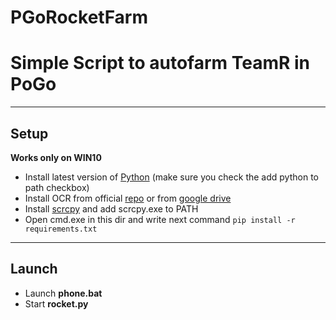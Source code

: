 # PGoRocketFarm
 
# Simple Script to autofarm TeamR in PoGo
____
## Setup
**Works only on WIN10**
- Install latest version of [Python](https://www.python.org/) (make sure you check the add python to path checkbox)
- Install OCR from official [repo](https://github.com/UB-Mannheim/tesseract/wiki) or from [google drive](https://drive.google.com/drive/folders/1IeOzPt4HZtn9uB5Os7xDv_myNI0BGTWn?usp=sharing)
- Install [scrcpy](https://github.com/Genymobile/scrcpy) and add scrcpy.exe to PATH
- Open cmd.exe in this dir and write next command `pip install -r requirements.txt`
____
## Launch
- Launch **phone.bat**
- Start **rocket.py**
